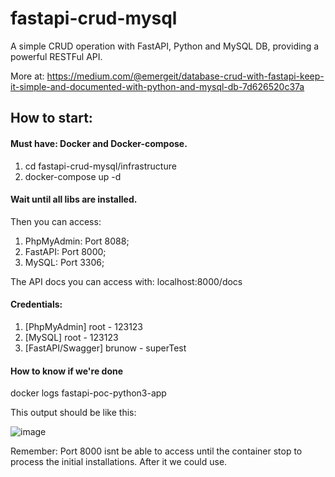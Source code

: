 # fastapi-crud-mysql
A simple CRUD operation with FastAPI, Python and MySQL DB, providing a powerful RESTFul API.

More at: https://medium.com/@emergeit/database-crud-with-fastapi-keep-it-simple-and-documented-with-python-and-mysql-db-7d626520c37a


## How to start:

#### Must have: Docker and Docker-compose.


1. cd fastapi-crud-mysql/infrastructure
2. docker-compose up -d

#### Wait until all libs are installed.

Then you can access:
1. PhpMyAdmin: Port 8088;
2. FastAPI: Port 8000;
3. MySQL: Port 3306;


The API docs you can access with:
localhost:8000/docs

#### Credentials:

1. [PhpMyAdmin] 	 root - 123123
2. [MySQL]			 root - 123123
3. [FastAPI/Swagger] brunow - superTest

#### How to know if we're done
docker logs fastapi-poc-python3-app

This output should be like this:

![image](https://user-images.githubusercontent.com/87096896/156464775-ba28ad45-8f3c-463a-aa31-cfdc68146fc9.png)


Remember: Port 8000 isnt be able to access until the container stop to process the initial installations.
After it we could use.
